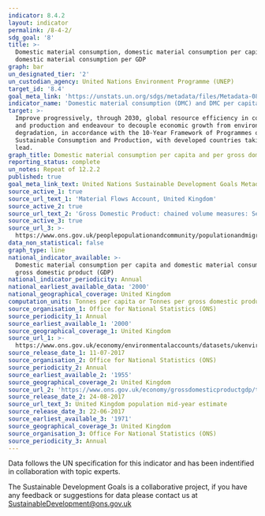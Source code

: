 ```yaml
---
indicator: 8.4.2
layout: indicator
permalink: /8-4-2/
sdg_goal: '8'
title: >-
  Domestic material consumption, domestic material consumption per capita, and
  domestic material consumption per GDP
graph: bar
un_designated_tier: '2'
un_custodian_agency: United Nations Environment Programme (UNEP)
target_id: '8.4'
goal_meta_link: 'https://unstats.un.org/sdgs/metadata/files/Metadata-08-04-02.pdf'
indicator_name: 'Domestic material consumption (DMC) and DMC per capita, per GDP'
target: >-
  Improve progressively, through 2030, global resource efficiency in consumption
  and production and endeavour to decouple economic growth from environmental
  degradation, in accordance with the 10-Year Framework of Programmes on
  Sustainable Consumption and Production, with developed countries taking the
  lead.
graph_title: Domestic material consumption per capita and per gross domestic product (GDP)
reporting_status: complete
un_notes: Repeat of 12.2.2
published: true
goal_meta_link_text: United Nations Sustainable Development Goals Metadata (PDF 59 KB)
source_active_1: true
source_url_text_1: 'Material Flows Account, United Kingdom'
source_active_2: true
source_url_text_2: 'Gross Domestic Product: chained volume measures: Seasonally adjusted £m'
source_active_3: true
source_url_3: >-
  https://www.ons.gov.uk/peoplepopulationandcommunity/populationandmigration/populationestimates/timeseries/ukpop/pop 
data_non_statistical: false
graph_type: line
national_indicator_available: >-
  Domestic material consumption per capita and domestic material consumption per
  gross domestic product (GDP)
national_indicator_periodicity: Annual
national_earliest_available_data: '2000'
national_geographical_coverage: United Kingdom
computation_units: Tonnes per capita or Tonnes per gross domestic product (GDP)
source_organisation_1: Office for National Statistics (ONS)
source_periodicity_1: Annual
source_earliest_available_1: '2000'
source_geographical_coverage_1: United Kingdom
source_url_1: >-
  https://www.ons.gov.uk/economy/environmentalaccounts/datasets/ukenvironmentalaccountsmaterialflowsaccountunitedkingdom 
source_release_date_1: 11-07-2017
source_organisation_2: Office for National Statistics (ONS)
source_periodicity_2: Annual
source_earliest_available_2: '1955'
source_geographical_coverage_2: United Kingdom
source_url_2: 'https://www.ons.gov.uk/economy/grossdomesticproductgdp/timeseries/abmi/pn2'
source_release_date_2: 24-08-2017
source_url_text_3: United Kingdom population mid-year estimate
source_release_date_3: 22-06-2017
source_earliest_available_3: '1971'
source_geographical_coverage_3: United Kingdom
source_organisation_3: Office For National Statistics (ONS)
source_periodicity_3: Annual
---
```

Data follows the UN specification for this indicator and has been indentified in collaboration with topic experts.

The Sustainable Development Goals is a collaborative project, if you have any feedback or suggestions for data please contact us at <SustainableDevelopment@ons.gov.uk>
